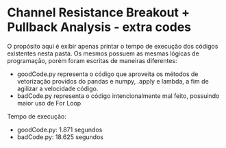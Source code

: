 # Channel Resistance Breakout + Pullback Analysis - extra codes

O propósito aqui é exibir apenas printar o tempo de execução dos códigos existentes nesta pasta. Os mesmos possuem as mesmas lógicas de programação, porém foram escritas de maneiras diferentes:

- goodCode.py representa o código que aproveita os métodos de vetorização providos do pandas e numpy, .apply e lambda, a fim de agilizar a velocidade código.
- badCode.py representa o código intencionalmente mal feito, possuindo maior uso de For Loop


Tempo de execução:
- goodCode.py: 1.871 segundos
- badCode.py: 18.625 segundos
